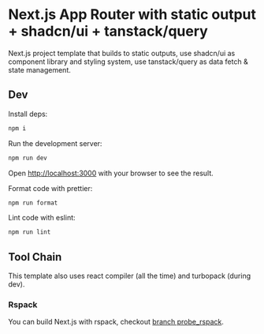 # Next.js App Router with static output + shadcn/ui + tanstack/query

Next.js project template that builds to static outputs, use shadcn/ui as component library and
styling system, use tanstack/query as data fetch & state management.

## Dev

Install deps:

```bash
npm i
```

Run the development server:

```bash
npm run dev
```

Open [http://localhost:3000](http://localhost:3000) with your browser to see the result.

Format code with prettier:

```bash
npm run format
```

Lint code with eslint:

```bash
npm run lint
```

## Tool Chain

This template also uses react compiler (all the time) and turbopack (during dev).

### Rspack

You can build Next.js with rspack, checkout [branch probe_rspack](https://github.com/3DRX/probe-next/tree/probe_rspack).
